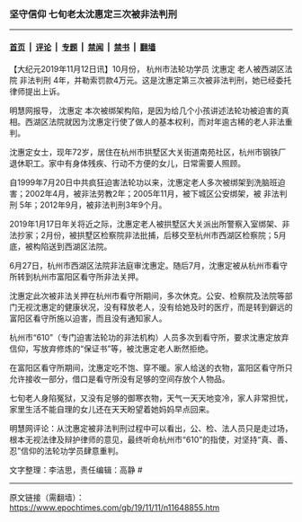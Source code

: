 ### 坚守信仰 七旬老太沈惠定三次被非法判刑

---

#### [首页](../../../..?n11648855) &nbsp;|&nbsp; [评论](../../../../../epoch-comment?n11648855) &nbsp;|&nbsp; [专题](../../../../../epoch-special?n11648855) &nbsp;|&nbsp; [禁闻](../../../../../epoch-news?n11648855) &nbsp;|&nbsp; [禁书](../../../../../books?n11648855) &nbsp;|&nbsp; [翻墙](https://github.com/gfw-breaker/nogfw/blob/master/README.md?n11648855)


<div class="post_content" id="artbody" itemprop="articleBody">
 <!-- article content begin -->
 <p>
  【大纪元2019年11月12日讯】10月份， 杭州市法轮功学员
  <ok href="https://www.epochtimes.com/gb/tag/%E6%B2%88%E6%83%A0%E5%AE%9A.html">
   沈惠定
  </ok>
  老人被西湖区法院
  <ok href="https://www.epochtimes.com/gb/tag/%E9%9D%9E%E6%B3%95%E5%88%A4%E5%88%91.html">
   非法判刑
  </ok>
  4年，并勒索罚款4万元。这是沈惠定第三次被非法判刑，她已经委托律师提出上诉。
 </p>
 <p>
  明慧网报导，
  <ok href="https://www.epochtimes.com/gb/tag/%E6%B2%88%E6%83%A0%E5%AE%9A.html">
   沈惠定
  </ok>
  本次被绑架构陷，是因为给几个小孩讲述法轮功被迫害的真相。西湖区法院就因为沈惠定行使了做人的基本权利，而对年逾古稀的老人非法重判。
 </p>
 <p>
  沈惠定女士，现年72岁，居住在杭州市拱墅区大关街道南苑社区，杭州市钢铁厂退休职工。家中有身体残疾、行动不方便的女儿，日常需要人照顾。
 </p>
 <p>
  自1999年7月20日中共疯狂迫害法轮功以来，沈惠定老人多次被绑架到洗脑班迫害；2002年4月，被非法劳教2年；2005年11月，被下城区公安绑架，被
  <ok href="https://www.epochtimes.com/gb/tag/%E9%9D%9E%E6%B3%95%E5%88%A4%E5%88%91.html">
   非法判刑
  </ok>
  5年；2012年9月，被非法判刑3年9个月。
 </p>
 <p>
  2019年1月17日年关将近之际，沈惠定老人被拱墅区大关派出所警察入室绑架、非法抄家；2月份，被拱墅区检察院非法批捕，后移交至杭州市西湖区检察院；5月底，被构陷送到西湖区法院。
 </p>
 <p>
  6月27日，杭州市西湖区法院非法庭审沈惠定。随后7月，沈惠定被从杭州市看守所转到杭州市富阳区看守所非法关押。
 </p>
 <p>
  沈惠定此次被非法关押在杭州市看守所期间，多次休克。公安、检察院及法院等部门无视沈惠定的健康状况，没有释放老人，没有给她及时的医疗，而是转到僻远的富阳区看守所施以迫害，而且没有通知家人。
 </p>
 <p>
  杭州市“610”（专门迫害法轮功的非法机构）人员多次到看守所，要求沈惠定放弃信仰，写放弃修炼的“保证书”等，被沈惠定老人断然拒绝。
 </p>
 <p>
  在富阳区看守所期间，沈惠定吃不饱、穿不暖。家人给送的衣物，富阳区看守所只允许接收一部分，借口是看守所没有足够的空间存放个人物品。
 </p>
 <p>
  七旬老人身陷冤狱，又没有足够的御寒衣物，天气一天天地变冷，家人非常担忧，家里生活不能自理的女儿还在天天盼望着她妈妈早点回来。
 </p>
 <p>
  明慧网评论：从沈惠定被非法判刑过程中可以看出，公、检、法人员只是走过场，根本无视法律及辩护律师的意见，最终听命杭州市“610”的指使，对坚持“真、善、忍”信仰的法轮功学员肆意重判。
 </p>
 <p>
  文字整理：李洁思，责任编辑：高静 #
 </p>
 <!-- article content end -->
 <div id="below_article_ad">
 </div>
</div>


---

原文链接（需翻墙）：https://www.epochtimes.com/gb/19/11/11/n11648855.htm